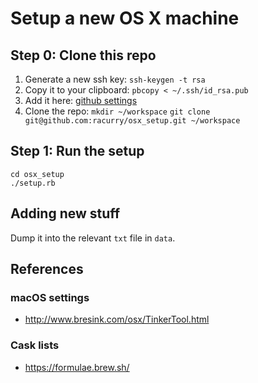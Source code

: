 # Setup a new OS X machine

## Step 0: Clone this repo

1. Generate a new ssh key:
`ssh-keygen -t rsa`
2. Copy it to your clipboard:
`pbcopy < ~/.ssh/id_rsa.pub`
3. Add it here: [github settings](https://github.com/settings/keys)
4. Clone the repo:
`mkdir ~/workspace`
`git clone git@github.com:racurry/osx_setup.git ~/workspace`

## Step 1: Run the setup

```
cd osx_setup
./setup.rb
```

## Adding new stuff

Dump it into the relevant `txt` file in `data`.

## References

### macOS settings
- http://www.bresink.com/osx/TinkerTool.html

### Cask lists
- https://formulae.brew.sh/

